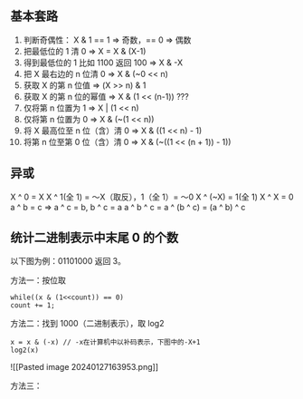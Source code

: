 
## 基本套路
1. 判断奇偶性： X & 1 == 1 => 奇数，== 0 => 偶数
2. 把最低位的 1 清 0 => X = X & (X-1)
3. 得到最低位的 1 比如 1100 返回 100 => X & -X
4. 把 X 最右边的 n 位清 0 => X & (~0 << n)
5. 获取 X 的第 n 位值 => (X >> n) & 1
6. 获取 X 的第 n 位的幂值 => X & (1 << (n-1)) ???
7. 仅将第 n 位置为 1 => X | (1 << n)
8. 仅将第 n 位置为 0 => X & (~(1 << n))
9. 将 X 最高位至 n 位（含）清 0 => X & ((1 << n) - 1)
10. 将第 n 位至第 0 位（含）清 0 => X & (~((1 << (n + 1)) - 1))

## 异或
X ^ 0 = X
X ^ 1(全 1) = ～X（取反），1（全 1）= ～0
X ^ (~X) = 1(全 1)
X ^ X = 0
a ^ b = c => a ^ c = b, b ^ c = a
a ^ b ^ c = a ^ (b ^ c) = (a ^ b) ^ c

## 统计二进制表示中末尾 0 的个数
以下图为例：01101000 返回  3。

方法一：按位取
```
while((x & (1<<count)) == 0) 
count += 1;
```

方法二：找到 1000（二进制表示），取 log2
```
x = x & (-x) // -x在计算机中以补码表示，下图中的-X+1
log2(x)
```
![[Pasted image 20240127163953.png]]

方法三：
